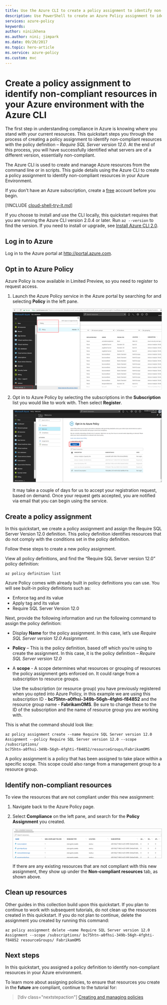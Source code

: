 ```yaml
---
title: Use the Azure CLI to create a policy assignment to identify non-compliant resources in your Azure environment | Microsoft Docs 
description: Use PowerShell to create an Azure Policy assignment to identify non-compliant resources.
services: azure-policy 
keywords: 
author: niniikhena
ms.author: nini; jimpark
ms.date: 09/20/2017
ms.topic: hero-article
ms.service: azure-policy
ms.custom: mvc
---
```


# Create a policy assignment to identify non-compliant resources in your Azure environment with the Azure CLI

The first step in understanding compliance in Azure is knowing where you stand with your current resources. This quickstart steps you through the process of creating a policy assignment to identify non-compliant resources with the policy definition – *Require SQL Server version 12.0*. At the end of this process, you will have successfully identified what servers are of a different version, essentially non-compliant.

The Azure CLI is used to create and manage Azure resources from the command line or in scripts. This guide details using the Azure CLI to create a policy assignment to identify non-compliant resources in your Azure Environment.

If you don't have an Azure subscription, create a [free](https://azure.microsoft.com/free/) account before you begin.

[!INCLUDE [cloud-shell-try-it.md](../../includes/cloud-shell-try-it.md)]

If you choose to install and use the CLI locally, this quickstart requires that you are running the Azure CLI version 2.0.4 or later. Run `az --version` to find the version. If you need to install or upgrade, see [Install Azure CLI 2.0]( /cli/azure/install-azure-cli).
 
## Log in to Azure

Log in to the Azure portal at http://portal.azure.com.

## Opt in to Azure Policy

Azure Policy is now available in Limited Preview, so you need to register to request access.

1. Launch the Azure Policy service in the Azure portal by searching for and selecting  **Policy** in the left pane.

   ![Search for policy](media/assign-policy-definition/search-policy.png)

2. Opt in to Azure Policy by selecting the subscriptions in the **Subscription** list you would like to work with. Then select **Register**.

   ![Opt-in to use Azure Policy](media/assign-policy-definition/preview-opt-in.png)

   It may take a couple of days for us to accept your registration request, based on demand. Once your request gets accepted, you are notified via email that you can begin using the service.

## Create a policy assignment

In this quickstart, we create a policy assignment and assign the Require SQL Server Version 12.0 definition. This policy definition identifies resources that do not comply with the conditions set in the policy definition.

Follow these steps to create a new policy assignment.

View all policy definitions, and find the “Require SQL Server version 12.0” policy definition:

```azurecli
az policy definition list
```

Azure Policy comes with already built in policy definitions you can use. You will see built-in policy definitions such as:

- Enforce tag and its value
- Apply tag and its value
- Require SQL Server Version 12.0

Next, provide the following information and run the following command to assign the policy definition:

- Display **Name** for the policy assignment. In this case, let’s use *Require SQL Server version 12.0 Assignment*.
- **Policy** – This is the policy definition, based off which you’re using to create the assignment. In this case, it is the policy definition – *Require SQL Server version 12.0*
- A **scope** - A scope determines what resources or grouping of resources the policy assignment gets enforced on. It could range from a subscription to resource groups.

  Use the subscription (or resource group) you have previously registered when you opted into Azure Policy, in this example we are using this subscription ID - **bc75htn-a0fhsi-349b-56gh-4fghti-f84852** and the resource group name - **FabrikamOMS**. Be sure to change these to the ID of the subscription and the name of resource group you are working with. 

This is what the command should look like:

```azurecli
az policy assignment create --name Require SQL Server version 12.0 Assignment --policy Require SQL Server version 12.0 --scope /subscriptions/ 
bc75htn-a0fhsi-349b-56gh-4fghti-f84852/resourceGroups/FabrikamOMS
```

A policy assignment is a policy that has been assigned to take place within a specific scope. This scope could also range from a management group to a resource group.

## Identify non-compliant resources

To view the resources that are not compliant under this new assignment:

1. Navigate back to the Azure Policy page.
2. Select **Compliance** on the left pane, and search for the **Policy Assignment** you created.

   ![Policy compliance](media/assign-policy-definition/policy-compliance.png)

   If there are any existing resources that are not compliant with this new assignment, they show up under the **Non-compliant resources** tab, as shown above.

## Clean up resources

Other guides in this collection build upon this quickstart. If you plan to continue to work with subsequent tutorials, do not clean up the resources created in this quickstart. If you do not plan to continue, delete the assignment you created by running this command:

```azurecli
az policy assignment delete –name Require SQL Server version 12.0 Assignment --scope /subscriptions/ bc75htn-a0fhsi-349b-56gh-4fghti-f84852 resourceGroups/ FabrikamOMS
```

## Next steps

In this quickstart, you assigned a policy definition to identify non-compliant resources in your Azure environment.

To learn more about assigning policies, to ensure that resources you create in the **future** are compliant, continue to the tutorial for:

> [!div class="nextstepaction"]
> [Creating and managing policies](./create-manage-policy.md)


